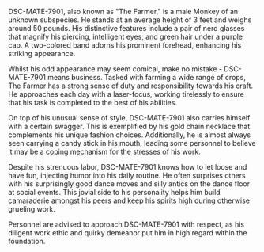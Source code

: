 DSC-MATE-7901, also known as "The Farmer," is a male Monkey of an unknown subspecies. He stands at an average height of 3 feet and weighs around 50 pounds. His distinctive features include a pair of nerd glasses that magnify his piercing, intelligent eyes, and green hair under a purple cap. A two-colored band adorns his prominent forehead, enhancing his striking appearance.

Whilst his odd appearance may seem comical, make no mistake - DSC-MATE-7901 means business. Tasked with farming a wide range of crops, The Farmer has a strong sense of duty and responsibility towards his craft. He approaches each day with a laser-focus, working tirelessly to ensure that his task is completed to the best of his abilities. 

On top of his unusual sense of style, DSC-MATE-7901 also carries himself with a certain swagger. This is exemplified by his gold chain necklace that complements his unique fashion choices. Additionally, he is almost always seen carrying a candy stick in his mouth, leading some personnel to believe it may be a coping mechanism for the stresses of his work.

Despite his strenuous labor, DSC-MATE-7901 knows how to let loose and have fun, injecting humor into his daily routine. He often surprises others with his surprisingly good dance moves and silly antics on the dance floor at social events. This jovial side to his personality helps him build camaraderie amongst his peers and keep his spirits high during otherwise grueling work.

Personnel are advised to approach DSC-MATE-7901 with respect, as his diligent work ethic and quirky demeanor put him in high regard within the foundation.
